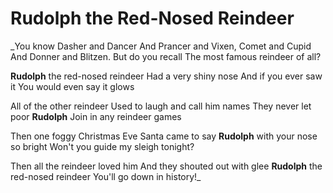 # Rudolph the Red-Nosed Reindeer

_You know Dasher and Dancer
And Prancer and Vixen,
Comet and Cupid
And Donner and Blitzen.
But do you recall
The most famous reindeer of all?

**Rudolph** the red-nosed reindeer
Had a very shiny nose
And if you ever saw it
You would even say it glows

All of the other reindeer
Used to laugh and call him names
They never let poor **Rudolph**
Join in any reindeer games

Then one foggy Christmas Eve
Santa came to say
**Rudolph** with your nose so bright
Won't you guide my sleigh tonight?

Then all the reindeer loved him
And they shouted out with glee
**Rudolph** the red-nosed reindeer
You'll go down in history!_